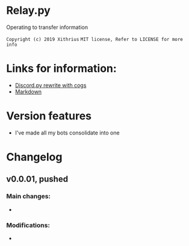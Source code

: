 # Relay.py
Operating to transfer information

`Copyright (c) 2019 Xithrius`
`MIT license, Refer to LICENSE for more info`


# Links for information:
* [Discord.py rewrite with cogs](https://gist.github.com/EvieePy/d78c061a4798ae81be9825468fe146be)
* [Markdown](https://guides.github.com/features/mastering-markdown/)


# Version features
* I've made all my bots consolidate into one 


# Changelog

## v0.0.01, pushed
### Main changes:
*
### Modifications:
*
